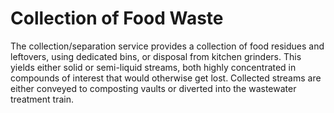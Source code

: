 # Collection of Food Waste
The collection/separation service provides a collection of food residues and leftovers, using dedicated bins, or disposal from kitchen grinders. This yields either solid or semi-liquid streams, both highly concentrated in compounds of interest that would otherwise get lost. Collected streams are either conveyed to composting vaults or diverted into the wastewater treatment train.
